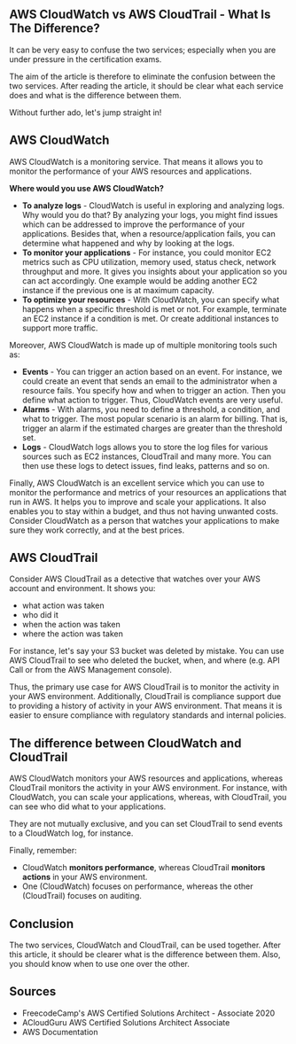 ## AWS CloudWatch vs AWS CloudTrail - What Is The Difference?

It can be very easy to confuse the two services; especially when you are under pressure in the certification exams.

The aim of the article is therefore to eliminate the confusion between the two services. After reading the article, it should be clear what each service does and what is the difference between them. 

Without further ado, let's jump straight in!

## AWS CloudWatch
AWS CloudWatch is a monitoring service. That means it allows you to monitor the performance of your AWS resources and applications.

**Where would you use AWS CloudWatch?**
* **To analyze logs** - CloudWatch is useful in exploring and analyzing logs. Why would you do that? By analyzing your logs, you might find issues which can be addressed to improve the performance of your applications. Besides that, when a resource/application fails, you can determine what happened and why by looking at the logs.
* **To monitor your applications** - For instance, you could monitor EC2 metrics such as CPU utilization, memory used, status check, network throughput and more. It gives you insights about your application so you can act accordingly. One example would be adding another EC2 instance if the previous one is at maximum capacity.
* **To optimize your resources** - With CloudWatch, you can specify what happens when a specific threshold is met or not. For example, terminate an EC2 instance if a condition is met. Or create additional instances to support more traffic.

Moreover, AWS CloudWatch is made up of multiple monitoring tools such as:
* **Events** - You can trigger an action based on an event. For instance, we could create an event that sends an email to the administrator when a resource fails. You specify how and when to trigger an action. Then you define what action to trigger. Thus, CloudWatch events are very useful.
* **Alarms** - With alarms, you need to define a threshold, a condition, and what to trigger. The most popular scenario is an alarm for billing. That is, trigger an alarm if the estimated charges are greater than the threshold set.
* **Logs** - CloudWatch logs allows you to store the log files for various sources such as EC2 instances, CloudTrail and many more. You can then use these logs to detect issues, find leaks, patterns and so on.

Finally, AWS CloudWatch is an excellent service which you can use to monitor the performance and metrics of your resources an applications that run in AWS. It helps you to improve and scale your applications. It also enables you to stay within a budget, and thus not having unwanted costs. Consider CloudWatch as a person that watches your applications to make sure they work correctly, and at the best prices.

## AWS CloudTrail
Consider AWS CloudTrail as a detective that watches over your AWS account and environment. It shows you:
* what action was taken
* who did it
* when the action was taken
* where the action was taken

For instance, let's say your S3 bucket was deleted by mistake. You can use AWS CloudTrail to see who deleted the bucket, when, and where (e.g. API Call or from the AWS Management console).

Thus, the primary use case for AWS CloudTrail is to monitor the activity in your AWS environment. Additionally, CloudTrail is compliance support due to providing a history of activity in your AWS environment. That means it is easier to ensure compliance with regulatory standards and internal policies.

## The difference between CloudWatch and CloudTrail
AWS CloudWatch monitors your AWS resources and applications, whereas CloudTrail monitors the activity in your AWS environment. For instance, with CloudWatch, you can scale your applications, whereas, with CloudTrail, you can see who did what to your applications.

They are not mutually exclusive, and you can set CloudTrail to send events to a CloudWatch log, for instance.

Finally, remember:
* CloudWatch **monitors performance**, whereas CloudTrail **monitors actions** in your AWS environment.
* One (CloudWatch) focuses on performance, whereas the other (CloudTrail) focuses on auditing.

## Conclusion
The two services, CloudWatch and CloudTrail, can be used together. After this article, it should be clearer what is the difference between them. Also, you should know when to use one over the other.

## Sources
* FreecodeCamp's AWS Certified Solutions Architect - Associate 2020
* ACloudGuru AWS Certified Solutions Architect Associate
* AWS Documentation
